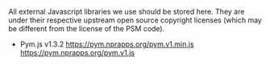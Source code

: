 All external Javascript libraries we use should be stored here.  They
are under their respective upstream open source copyright licenses
(which may be different from the license of the PSM code).

* Pym.js v1.3.2
  https://pym.nprapps.org/pym.v1.min.js
  https://pym.nprapps.org/pym.v1.js
